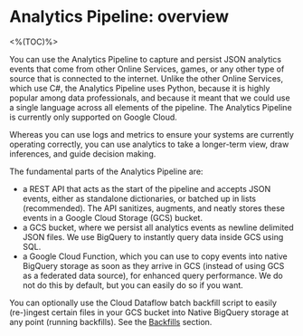 # Analytics Pipeline: overview
<%(TOC)%>

You can use the Analytics Pipeline to capture and persist JSON analytics events that come from other Online Services, games, or any other type of source that is connected to the internet. Unlike the other Online Services, which use C#, the Analytics Pipeline uses Python, because it is highly popular among data professionals, and because it meant that we could use a single language across all elements of the pipeline. The Analytics Pipeline is currently only supported on Google Cloud.

Whereas you can use logs and metrics to ensure your systems are currently operating correctly, you can use analytics to take a longer-term view, draw inferences, and guide decision making.

The fundamental parts of the Analytics Pipeline are:

* a REST API that acts as the start of the pipeline and accepts JSON events, either as standalone dictionaries, or batched up in lists (recommended). The API sanitizes, augments, and neatly stores these events in a Google Cloud Storage (GCS) bucket.
* a GCS bucket, where we persist all analytics events as newline delimited JSON files. We use BigQuery to instantly query data inside GCS using SQL.
* a Google Cloud Function, which you can use to copy events into native BigQuery storage as soon as they arrive in GCS (instead of using GCS as a federated data source), for enhanced query performance. We do not do this by default, but you can easily do so if you want.

You can optionally use the Cloud Dataflow batch backfill script to easily (re-)ingest certain files in your GCS bucket into Native BigQuery storage at any point (running backfills). See the [Backfills]({{urlRoot}}/content/services-packages/analytics-pipeline/backfill) section.
